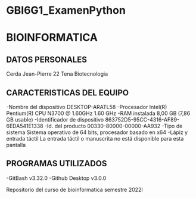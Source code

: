# GBI6G1_ExamenPython
# BIOINFORMATICA
## DATOS PERSONALES
Cerda Jean-Pierre
22
Tena
Biotecnologia

## CARACTERISTICAS DEL EQUIPO 
-Nombre del dispositivo	DESKTOP-ARATL58
-Procesador	Intel(R) Pentium(R) CPU  N3700  @ 1.60GHz   1.60 GHz
-RAM instalada	8,00 GB (7,86 GB usable)
-Identificador de dispositivo	863752D5-95CC-4316-AF89-6EDA541E1338
-Id. del producto	00330-80000-00000-AA932
-Tipo de sistema	Sistema operativo de 64 bits, procesador basado en x64
-Lápiz y entrada táctil	La entrada táctil o manuscrita no está disponible para esta pantalla


## PROGRAMAS UTILIZADOS
-GitBash v3.32.0
-Github Desktop v3.0.0

Repositorio del curso de bioinformatica semestre  2022l 
